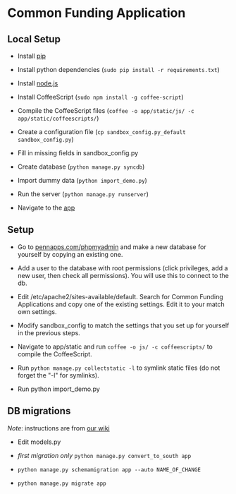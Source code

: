 Common Funding Application
=============================

## Local Setup
* Install [pip](http://www.pip-installer.org/en/latest/installing.html)

* Install python dependencies (`sudo pip install -r requirements.txt`)

* Install [node.js](http://nodejs.org/)

* Install CoffeeScript (`sudo npm install -g coffee-script`)

* Compile the CoffeeScript files (`coffee -o app/static/js/ -c app/static/coffeescripts/`)

* Create a configuration file (`cp sandbox_config.py_default sandbox_config.py`)

* Fill in missing fields in sandbox_config.py

* Create database (`python manage.py syncdb`)

* Import dummy data (`python import_demo.py`)

* Run the server (`python manage.py runserver`)

* Navigate to the [app](http://localhost:8000/)

## Setup

* Go to [pennapps.com/phpmyadmin](http://pennapps.com/phpmyadmin) and make a new database for yourself by copying an existing one.

* Add a user to the database with root permissions (click privileges, add a new user, then check all permissions). You will use this to connect to the db.

* Edit /etc/apache2/sites-available/default. Search for Common Funding Applications and copy one of the existing settings. Edit it to your match own settings.

* Modify sandbox_config to match the settings that you set up for yourself in the previous steps.

* Navigate to app/static and run `coffee -o js/ -c coffeescripts/` to compile the CoffeeScript.

* Run `python manage.py collectstatic -l` to symlink static files (do not forget the "-l" for symlinks).

* Run python import_demo.py

## DB migrations

_Note_: instructions are from [our wiki](https://github.com/pennappslabs/wiki/wiki/Setting-Up-South)

* Edit models.py

* _first migration only_ `python manage.py convert_to_south app`

* `python manage.py schemamigration app --auto NAME_OF_CHANGE`

* `python manage.py migrate app`
